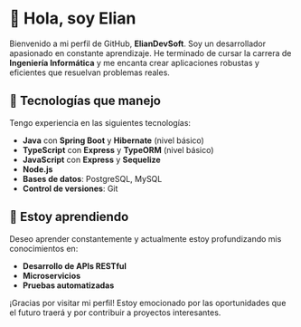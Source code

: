 # 👋 Hola, soy Elian

Bienvenido a mi perfil de GitHub, **ElianDevSoft**. Soy un desarrollador apasionado en constante aprendizaje. He terminado de cursar la carrera de **Ingeniería Informática** y me encanta crear aplicaciones robustas y eficientes que resuelvan problemas reales.

## 🚀 Tecnologías que manejo

Tengo experiencia en las siguientes tecnologías:

- **Java** con **Spring Boot** y **Hibernate** (nivel básico)
- **TypeScript** con **Express** y **TypeORM** (nivel básico)
- **JavaScript** con **Express** y **Sequelize**
- **Node.js**
- **Bases de datos**: PostgreSQL, MySQL
- **Control de versiones**: Git

## 🌱 Estoy aprendiendo

Deseo aprender constantemente y actualmente estoy profundizando mis conocimientos en:

- **Desarrollo de APIs RESTful**
- **Microservicios**
- **Pruebas automatizadas**

¡Gracias por visitar mi perfil! Estoy emocionado por las oportunidades que el futuro traerá y por contribuir a proyectos interesantes.
